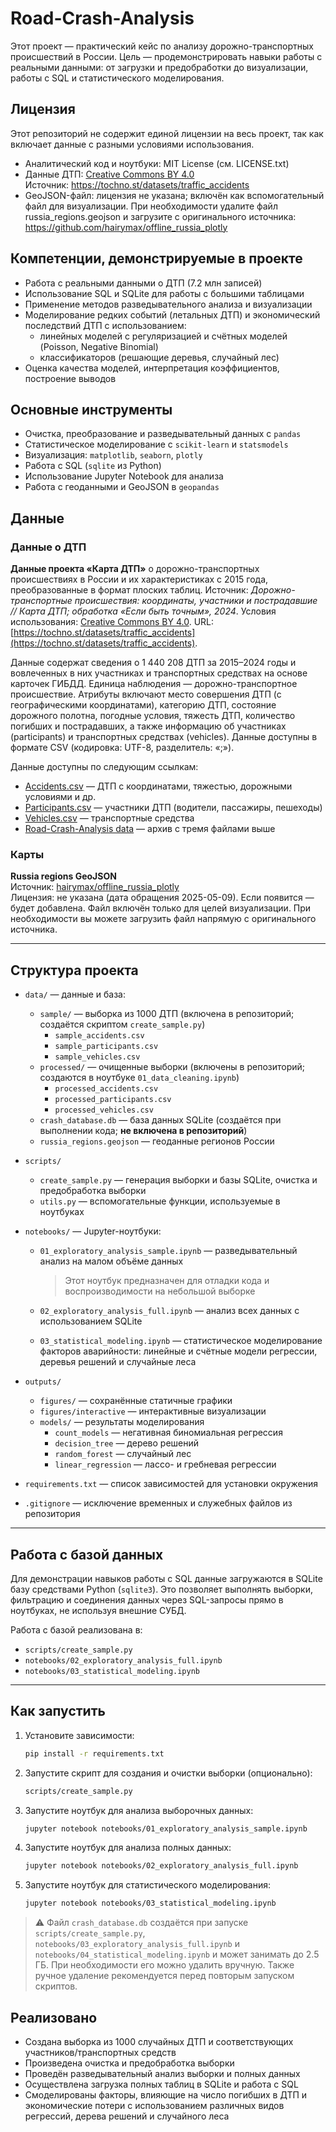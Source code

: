 # Road-Crash-Analysis

Этот проект — практический кейс по анализу дорожно-транспортных происшествий в России. Цель — продемонстрировать навыки работы с реальными данными: от загрузки и предобработки до визуализации, работы с SQL и статистического моделирования.

## Лицензия

Этот репозиторий не содержит единой лицензии на весь проект, так как включает данные с разными условиями использования.

- Аналитический код и ноутбуки: MIT License (см. LICENSE.txt)
- Данные ДТП: [Creative Commons BY 4.0](https://creativecommons.org/licenses/by/4.0/)  
  Источник: https://tochno.st/datasets/traffic_accidents
- GeoJSON-файл: лицензия не указана; включён как вспомогательный файл для визуализации. При необходимости удалите файл russia_regions.geojson и загрузите с оригинального источника: https://github.com/hairymax/offline_russia_plotly

## Компетенции, демонстрируемые в проекте

- Работа с реальными данными о ДТП (7.2 млн записей)
- Использование SQL и SQLite для работы с большими таблицами
- Применение методов разведывательного анализа и визуализации
- Моделирование редких событий (летальных ДТП) и экономический последствий ДТП с использованием:
  - линейных моделей с регуляризацией и счётных моделей (Poisson, Negative Binomial)
  - классификаторов (решающие деревья, случайный лес)
- Оценка качества моделей, интерпретация коэффициентов, построение выводов

## Основные инструменты

- Очистка, преобразование и разведывательный данных с `pandas`
- Статистическое моделирование с `scikit-learn` и `statsmodels`
- Визуализация: `matplotlib`, `seaborn`, `plotly`
- Работа с SQL (`sqlite` из Python)
- Использование Jupyter Notebook для анализа
- Работа с геоданными и GeoJSON в `geopandas`

## Данные

### Данные о ДТП

**Данные проекта «Карта ДТП»** о дорожно-транспортных происшествиях в России и их характеристиках с 2015 года, преобразованные в формат плоских таблиц. Источник: *Дорожно-транспортные происшествия: координаты, участники и пострадавшие // Карта ДТП; обработка «Если быть точным», 2024*. Условия использования: [Creative Commons BY 4.0](https://creativecommons.org/licenses/by/4.0/). URL: [https://tochno.st/datasets/traffic_accidents](https://tochno.st/datasets/traffic_accidents).

Данные содержат сведения о 1 440 208 ДТП за 2015–2024 годы и вовлеченных в них участниках и транспортных средствах на основе карточек ГИБДД. Единица наблюдения — дорожно-транспортное происшествие. Атрибуты включают место совершения ДТП (с географическими координатами), категорию ДТП, состояние дорожного полотна, погодные условия, тяжесть ДТП, количество погибших и пострадавших, а также информацию об участниках (participants) и транспортных средствах (vehicles). Данные доступны в формате CSV (кодировка: UTF-8, разделитель: «;»).

Данные доступны по следующим ссылкам:
- [Accidents.csv](https://disk.yandex.ru/d/yPdgwafR_2xElg) — ДТП с координатами, тяжестью, дорожными условиями и др.
- [Participants.csv](https://disk.yandex.ru/d/YeyKLfXuETaEUQ) — участники ДТП (водители, пассажиры, пешеходы)
- [Vehicles.csv](https://disk.yandex.ru/d/NJApFGWb85CWVQ) — транспортные средства
- [Road-Crash-Analysis data](https://disk.yandex.ru/d/RkPaOQyX7dDwEQ) — архив с тремя файлами выше

### Карты

**Russia regions GeoJSON**  
Источник: [hairymax/offline_russia_plotly](https://github.com/hairymax/offline_russia_plotly/blob/main/data/russia_regions.geojson)  
Лицензия: не указана (дата обращения 2025-05-09). Если появится — будет добавлена. Файл включён только для целей визуализации. При необходимости вы можете загрузить файл напрямую с оригинального источника.

---

## Структура проекта

- `data/` — данные и база:
  - `sample/` — выборка из 1000 ДТП (включена в репозиторий; создаётся скриптом `create_sample.py`)
    - `sample_accidents.csv`
    - `sample_participants.csv`
    - `sample_vehicles.csv`
  - `processed/` — очищенные выборки (включены в репозиторий; создаются в ноутбуке `01_data_cleaning.ipynb`)
    - `processed_accidents.csv`
    - `processed_participants.csv`
    - `processed_vehicles.csv`
  - `crash_database.db` — база данных SQLite (создаётся при выполнении кода; **не включена в репозиторий**)
  - `russia_regions.geojson` — геоданные регионов России

- `scripts/`
  - `create_sample.py` — генерация выборки и базы SQLite, очистка и предобработка выборки
  - `utils.py` — вспомогательные функции, используемые в ноутбуках

- `notebooks/` — Jupyter-ноутбуки:
  - `01_exploratory_analysis_sample.ipynb` — разведывательный анализ на малом объёме данных
      
    > Этот ноутбук предназначен для отладки кода и воспроизводимости на небольшой выборке
  - `02_exploratory_analysis_full.ipynb` — анализ всех данных с использованием SQLite
  - `03_statistical_modeling.ipynb` — статистическое моделирование факторов аварийности: линейные и счётные модели регрессии, деревья решений и случайные леса

- `outputs/`
  - `figures/` — сохранённые статичные графики
  - `figures/interactive` — интерактивные визуализации
  - `models/` — результаты моделирования
	- `count_models` — негативная биномиальная регрессия
	- `decision_tree` — дерево решений
	- `random_forest` — случайный лес
	- `linear_regression` — лассо- и гребневая регрессии

- `requirements.txt` — список зависимостей для установки окружения

- `.gitignore` — исключение временных и служебных файлов из репозитория

---

## Работа с базой данных

Для демонстрации навыков работы с SQL данные загружаются в SQLite базу средствами Python (`sqlite3`). Это позволяет выполнять выборки, фильтрацию и соединения данных через SQL-запросы прямо в ноутбуках, не используя внешние СУБД.

Работа с базой реализована в:
- `scripts/create_sample.py`
- `notebooks/02_exploratory_analysis_full.ipynb`
- `notebooks/03_statistical_modeling.ipynb`

---

## Как запустить

1. Установите зависимости:
   ```bash
   pip install -r requirements.txt

2. Запустите скрипт для создания и очистки выборки (опционально):
   ```bash
   scripts/create_sample.py
   
3. Запустите ноутбук для анализа выборочных данных:
   ```bash
   jupyter notebook notebooks/01_exploratory_analysis_sample.ipynb
   
4. Запустите ноутбук для анализа полных данных:
   ```bash
   jupyter notebook notebooks/02_exploratory_analysis_full.ipynb
   
5. Запустите ноутбук для статистического моделирования:
   ```bash
   jupyter notebook notebooks/03_statistical_modeling.ipynb
   
> ⚠️ Файл `crash_database.db` создаётся при запуске `scripts/create_sample.py`, `notebooks/03_exploratory_analysis_full.ipynb` и `notebooks/04_statistical_modeling.ipynb` и может занимать до 2.5 ГБ. При необходимости его можно удалить вручную. Также ручное удаление рекомендуется перед повторым запуском скриптов.
   
## Реализовано

- Создана выборка из 1000 случайных ДТП и соответствующих участников/транспортных средств
- Произведена очистка и предобработка выборки
- Проведён разведывательный анализ выборки и полных данных
- Осуществлена загрузка полных таблиц в SQLite и работа с SQL
- Смоделированы факторы, влияющие на число погибших в ДТП и экономические потери с использованием различных видов регрессий, дерева решений и случайного леса
